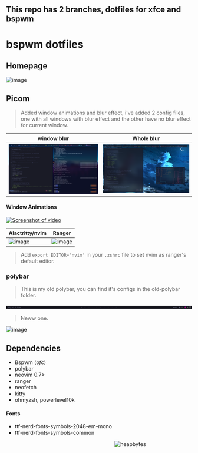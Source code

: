 ## This repo has 2 branches, dotfiles for xfce and bspwm

# bspwm dotfiles

## Homepage

<!--![](screenshots/homepage.png)
 ![](screenshots/showcase.png) -->
![image](https://user-images.githubusercontent.com/56447720/204018148-f03d455e-c358-4a56-aa96-18ce6dd22587.png)

## Picom 

> Added window animations and blur effect, i've added 2 config files, one with all windows with blur effect and the other have no blur effect for current window.

|window blur|Whole blur|
|--|--|
|![](screenshots/inactive-window-blur.png)| ![](screenshots/picom-blur.png) 



#### Window Animations

<!-- https://user-images.githubusercontent.com/56447720/203771720-8dcf77cb-27e8-487c-b66f-1c36257d548c.mp4 -->
[![Screenshot of video](https://user-images.githubusercontent.com/56447720/212466464-9e88a22e-c56e-4c4d-a651-00316299cfda.png)](https://youtu.be/bCA9ZV3S0s8)



 <!-- ![](screenshots/nvim.png) -->
| Alactritty/nvim| Ranger|
|--|--|
| ![image](https://user-images.githubusercontent.com/56447720/204017497-62f9b4b0-0351-492e-b22e-88cb29d63795.png) | ![image](https://user-images.githubusercontent.com/56447720/204017641-a0517b87-7670-4957-bbd1-06de241720f3.png)

> Add `export EDITOR='nvim'` in your `.zshrc` file to set nvim as ranger's default editor.

<!-- ![](screenshots/ranger.png) 

### Ranger


-->

### polybar

> This is my old polybar, you can find it's configs in the old-polybar folder.

![](screenshots/polybar.png)

> Neww one.

![image](https://user-images.githubusercontent.com/56447720/212282171-6539a49f-79c9-489b-99ca-da9afe0ffee1.png)



## Dependencies

- Bspwm (_ofc_)
- polybar
- neovim 0.7>
- ranger
- neofetch
- kitty
- ohmyzsh, powerlevel10k

#### Fonts 
- ttf-nerd-fonts-symbols-2048-em-mono
- ttf-nerd-fonts-symbols-common

<p><a href="https://www.buymeacoffee.com/heapbytes"> <img align="right" src="https://cdn.buymeacoffee.com/buttons/v2/default-orange.png" height="50" width="210" alt="heapbytes" /></a></p><br><br>


